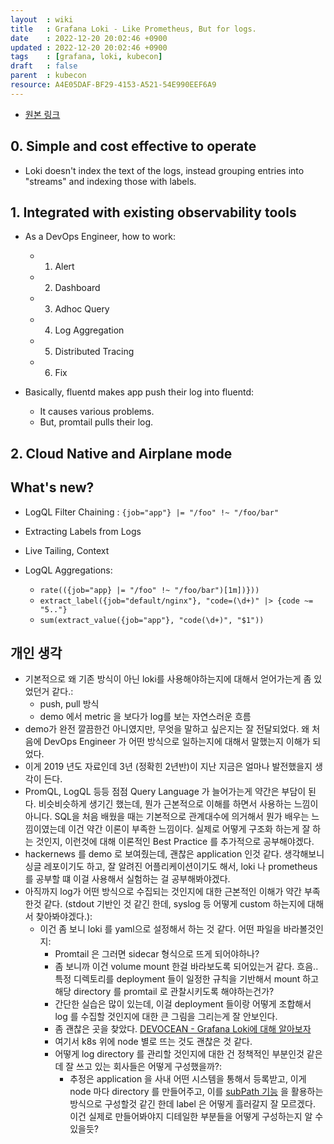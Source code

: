 ```yaml
---
layout  : wiki
title   : Grafana Loki - Like Prometheus, But for logs.
date    : 2022-12-20 20:02:46 +0900
updated : 2022-12-20 20:02:46 +0900
tags    : [grafana, loki, kubecon]
draft   : false
parent  : kubecon
resource: A4E05DAF-BF29-4153-A521-54E990EEF6A9
---
```


- [원본 링크](https://youtu.be/CQiawXlgabQ)

## 0. Simple and cost effective to operate
- Loki doesn't index the text of the logs, instead grouping entries into "streams" and indexing those with labels.

## 1. Integrated with existing observability tools

- As a DevOps Engineer, how to work:
  - 1. Alert
  - 2. Dashboard
  - 3. Adhoc Query
  - 4. Log Aggregation
  - 5. Distributed Tracing
  - 6. Fix

- Basically, fluentd makes app push their log into fluentd:
  - It causes various problems.
  - But, promtail pulls their log.

## 2. Cloud Native and Airplane mode

## What's new?
- LogQL Filter Chaining : `{job="app"} |= "/foo" !~ "/foo/bar"`
- Extracting Labels from Logs
- Live Tailing, Context

- LogQL Aggregations:
  - `rate(({job="app} |= "/foo" !~ "/foo/bar")[1m])}))`
  - `extract_label({job="default/nginx"}, "code=(\d+)" |> {code ~= "5.."}`
  - `sum(extract_value({job="app"}, "code(\d+)", "$1"))`

## 개인 생각
- 기본적으로 왜 기존 방식이 아닌 loki를 사용해야하는지에 대해서 얻어가는게 좀 있었던거 같다.:
  - push, pull 방식
  - demo 에서 metric 을 보다가 log를 보는 자연스러운 흐름
- demo가 완전 깔끔한건 아니였지만, 무엇을 말하고 싶은지는 잘 전달되었다. 왜 처음에 DevOps Engineer 가 어떤 방식으로 일하는지에 대해서 말했는지 이해가 되었다.
- 이게 2019 년도 자료인데 3년 (정확힌 2년반)이 지난 지금은 얼마나 발전했을지 생각이 든다.
- PromQL, LogQL 등등 점점 Query Language 가 늘어가는게 약간은 부담이 된다. 비슷비슷하게 생기긴 했는데, 뭔가 근본적으로 이해를 하면서 사용하는 느낌이 아니다. SQL을 처음 배웠을 때는 기본적으로 관계대수에 의거해서 뭔가 배우는 느낌이였는데 이건 약간 이론이 부족한 느낌이다. 실제로 어떻게 구조화 하는게 잘 하는 것인지, 이런것에 대해 이론적인 Best Practice 를 추가적으로 공부해야겠다.
- hackernews 를 demo 로 보여줬는데, 괜찮은 application 인것 같다. 생각해보니 싱글 레포이기도 하고, 잘 알려진 어플리케이션이기도 해서, loki 나 prometheus 를 공부할 떄 이걸 사용해서 실험하는 걸 공부해봐야겠다.
- 아직까지 log가 어떤 방식으로 수집되는 것인지에 대한 근본적인 이해가 약간 부족한것 같다. (stdout 기반인 것 같긴 한데, syslog 등 어떻게 custom 하는지에 대해서 찾아봐야겠다.):
  - 이건 좀 보니 loki 를 yaml으로 설정해서 하는 것 같다. 어떤 파일을 바라볼것인지:
    - Promtail 은 그러면 sidecar 형식으로 뜨게 되어야하나?
    - 좀 보니까 이건 volume mount 한걸 바라보도록 되어있는거 같다. 흐음.. 특정 디렉토리를 deployment 들이 일정한 규칙을 기반해서 mount 하고 해당 directory 를 promtail 로 관찰시키도록 해야하는건가?
    - 간단한 실습은 많이 있는데, 이걸 deployment 들이랑 어떻게 조합해서 log 를 수집할 것인지에 대한 큰 그림을 그리는게 잘 안보인다.
    - 좀 괜찮은 곳을 찾았다. [DEVOCEAN - Grafana Loki에 대해 알아보자](https://devocean.sk.com/blog/techBoardDetail.do?ID=163964)
    - 여기서 k8s 위에 node 별로 뜨는 것도 괜찮은 것 같다.
    - 어떻게 log directory 를 관리할 것인지에 대한 건 정책적인 부분인것 같은데 잘 쓰고 있는 회사들은 어떻게 구성했을까?:
      - 추정은 application 을 사내 어떤 시스템을 통해서 등록받고, 이게 node 마다 directory 를 만들어주고, 이를 [subPath 기능](https://devocean.sk.com/blog/techBoardDetail.do?ID=163964) 을 활용하는 방식으로 구성할것 같긴 한데 label 은 어떻게 흘러갈지 잘 모르겠다. 이건 실제로 만들어봐야지 디테일한 부분들을 어떻게 구성하는지 알 수 있을듯?
